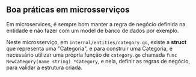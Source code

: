 ## Boa práticas em microsserviços

Em microservices, é sempre bom manter a regra de negócio definida na entidade e não fazer com um model de banco de dados por exemplo.

Neste microsserviço, em `internal/entities/category.go`, existe a **struct** que representa uma "Categoria", e para construir uma Categoria, é necessário utilizar uma própria função de `category.go` chamada `func NewCategory(name string) *Category`, e nela, definir as regras de negócio, para validar a estrutura criada.